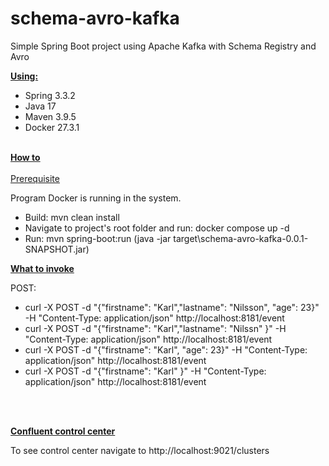# schema-avro-kafka
Simple Spring Boot project using Apache Kafka with Schema Registry and Avro

<strong><u>Using:</u></strong>

- Spring  3.3.2
- Java 17
- Maven 3.9.5
- Docker 27.3.1
<br></br> 

<strong><u>How to</u></strong>
<br></br> 
<u>Prerequisite</u>

Program Docker is running in the system. 

- Build: mvn clean install 
- Navigate to project's root folder and run: docker compose up -d 
- Run: mvn spring-boot:run    (java -jar target\schema-avro-kafka-0.0.1-SNAPSHOT.jar)



<strong><u>What to invoke</u></strong>


POST: 
- curl -X POST -d "{\"firstname\": \"Karl\",\"lastname\": \"Nilsson\", \"age\": 23}" -H "Content-Type: application/json" http://localhost:8181/event
- curl -X POST -d "{\"firstname\": \"Karl\",\"lastname\": \"Nilssn\" }" -H "Content-Type: application/json" http://localhost:8181/event
- curl -X POST -d "{\"firstname\": \"Karl\", \"age\": 23}" -H "Content-Type: application/json" http://localhost:8181/event
- curl -X POST -d "{\"firstname\": \"Karl\" }" -H "Content-Type: application/json" http://localhost:8181/event

<br></br> 

<strong><u>Confluent control center</u></strong>


To see control center navigate to http://localhost:9021/clusters
